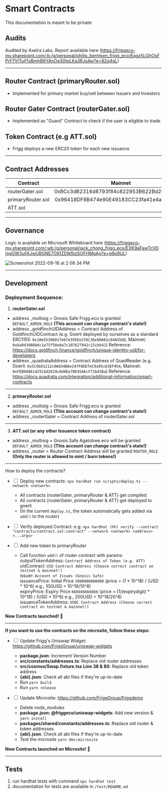 # Smart Contracts

This documentation is meant to be private

## Audits

Audited by Axelra Labs. Report available here (https://friggeco-my.sharepoint.com/:b:/g/personal/philip_berntsen_frigg_eco/Eagz5LGhOsFPrF7VlTujf1oBmhB6YAnOq30tpLKa3RJsAw?e=82q4gL)

---

## Router Contract (primaryRouter.sol)

- Implemented for primary market buy/sell between Issuers and Investors

## Router Gater Contract (routerGater.sol)

- Implemented as "Guard" Contract to check if the user is eligible to trade

## Token Contract (e.g ATT.sol)

- Frigg deploys a new ERC20 token for each new issuance

---

## Contract Addresses

| Contract          |                  Mainnet                   |                           Testnet (Goerli) |
| ----------------- | :----------------------------------------: | -----------------------------------------: |
| routerGater.sol   | 0xBCc3dB2316d8793f84c822953B622Bd292424C68 | 0x64a75f145e859Af7399f188Cf674afd7416D2b46 |
| primaryRouter.sol | 0x96418DF8B474e90E49183CC23fa41e4aD8B0ddbE | 0x549eC5e96B71cBE1a837D0F1289462757e1d83E9 |
| ATT.sol           |                                            |                                            |

---

## Governance

Logic is available on Microsoft Whiteboard here (https://friggeco-my.sharepoint.com/:wb:/g/personal/jack_chong_frigg_eco/EXK9aFawTcVDmgGW3uFAJwUBGNE7OXfZDIkfbzSOFHMgAg?e=g8p9UL)

![Screenshot 2022-09-16 at 2 08 34 PM](https://user-images.githubusercontent.com/62898158/190704331-e08603ae-6a42-4c25-9773-289a3e737c7b.png)

---

## Development

### Deployment Sequence:

1. **routerGater.sol**

- address \_multisig = Gnosis Safe Frigg.eco is granted `DEFAULT_ADMIN_ROLE` **(This account can change contract's state!)**
- address \_goldfinchUIDAddress = Contract Address of GoldfinchUIDContract (e.g. Goerli deployed by ourselves as a standard ERC1155: `0x10e55306017e67e395Ee2fAC36e9DA82c04A556D`, Mainnet: `0xba0439088dc1e75f58e0a7c107627942c15cbb41`)
  Reference: https://docs.goldfinch.finance/goldfinch/unique-identity-uid/for-developers
- address \_quadrataAddress = Contract Address of QuadReader (e.g. Goerli: `0x5C6b81212c0A654B6e247F8DEfeC9a95c63EF954`, Mainnet: `0xFEB98861425C6d2819c0d0Ee70E45AbcF71b43Da`)
  Reference: https://docs.quadrata.com/integration/additional-information/smart-contracts

---

2. **primaryRouter.sol**

- address \_multisig = Gnosis Safe Frigg.eco is granted `DEFAULT_ADMIN_ROLE` **(This account can change contract's state!)**
- address \_routerGater = Contract Address of routerGater.sol

---

3. **ATT.sol (or any other Issuance token contract)**

- address \_multisig = Gnosis Safe Agatobwe.eco will be granted `DEFAULT_ADMIN_ROLE` **(This account can change contract's state!)**
- address \_router = Router Contract Address will be granted `ROUTER_ROLE` **(Only the router is allowed to mint / burn tokens!)**

---

How to deploy the contracts?

- <input type="checkbox"> Deploy new contracts: `npx hardhat run scripts/deploy.ts --network <network>`

  - All contracts (routerGater, primaryRouter & ATT) get compiled
  - All contracts (routerGater, primaryRouter & ATT) get deployed to goerli
  - (In the current `deploy.ts`, the token automatically gets added via `add()` to the router)

- <input type="checkbox"> Verify deployed Contract: e.g: `npx hardhat (hh) verify --contract "contracts/contract.sol:contract" --network <network> <address> <...args>`

- <input type="checkbox"> Add new token to primaryRouter
  - Call function `add()` of router contract with params: <br>
    outputTokenAddress: `Contract Address of Token (e.g. ATT)` <br>
    uIdContract: `UID Contract Address (Choose correct contract on testnet & mainnet!)` <br>
    issuer: `Account of Issues (Gnosis Safe)` <br>
    issuancePrice: Initial Price `1000000000000` (price = (1 \* 10^18) / (USD \* 10^6) e.g., 100USD = 10^18/10^8) <br>
    expiryPrice: Expiry Price `666666666666` (price = (1/(expirydigit) \* 10^18) / (USD \* 10^6) e.g., 200USD = 10^18/20^8) <br>
    issuanceTokenAddress: `USDC Contract Address (Choose correct contract on testnet & mainnet!)` <br>

**New Contracts launched! 🚀**

---

**If you want to use the contracts on the microsite, follow these steps:**

- <input type="checkbox"> Update Frigg's Uniswap Widget: https://github.com/FriggGroup/uniswap-widgets

  - **package.json**: Increment Version Number
  - **src/constants/addresses.ts**: Replace old router addresses
  - **src/cosmos/Swap.fixture.tsx Line 38 & 80**: Replace old token address
  - **{abi}.json**: Check all abi files if they're up-to-date
  - Run `yarn build`
  - Run `yarn release`

- <input type="checkbox"> Update Microsite: https://github.com/FriggGroup/friggdemo
  - Delete node_modules
  - **package.json: @friggeco/uniswap-widgets**: Add new version & `yarn install`
  - **packages/shared/constants/addresses.ts**: Replace old router & token addresses
  - **{abi}.json**: Check all abi files if they're up-to-date
  - Test the microsite `yarn dev:microsite` <br>

**New Contracts launched on Microsite! 🚀**

---

## Tests

1. run hardhat tests with command `npx hardhat test`
2. documentation for tests are available in `/test/README.md`
